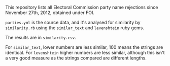 This repository lists all Electoral Commission party name rejections since November 27th, 2012, obtained under FOI.

`parties.yml` is the source data, and it's analysed for similarity by `similarity.rb` using the `similar_text` and `levenshtein` ruby gems.

The results are in `similarity.csv`. 

For `similar_text`, lower numbers are less similar, 100 means the strings are identical. For `levenshtein` higher numbers are less similar, although this isn't a very good measure as the strings compared are different lengths.